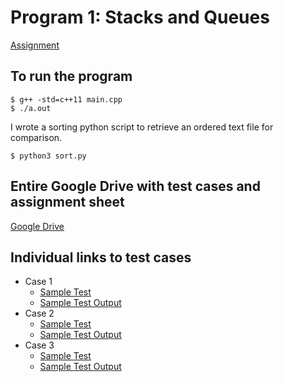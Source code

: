 # Program 1: Stacks and Queues
[Assignment](https://drive.google.com/file/d/1of5-jI0H_yTxnV6o06hU4Wzk2PduP1Gn/view?usp=sharing)

## To run the program
```
$ g++ -std=c++11 main.cpp
$ ./a.out
```

I wrote a sorting python script to retrieve an ordered text file for comparison. 
```
$ python3 sort.py
```

## Entire Google Drive with test cases and assignment sheet
[Google Drive](https://drive.google.com/open?id=1M9zFOXyCZ35Om4t_lbd3N2tjLXOamVS0)

## Individual links to test cases
- Case 1
	- [Sample Test](https://drive.google.com/file/d/17UBivb4iC1UJPySPXJPosHVzQRnCmWsS/view?usp=sharing)
	- [Sample Test Output](https://drive.google.com/file/d/1PyvaRwBt94_ARN8JuGrfOSiM08HBhVxp/view?usp=sharing)
- Case 2
	- [Sample Test](https://drive.google.com/file/d/1ALKi9TVBYN5FZbiZl2pUBCX2hevNdIez/view?usp=sharing)
	- [Sample Test Output](https://drive.google.com/file/d/1oTr43CZdrfH4Vd-lLU_yWgNQfLhFHJXv/view?usp=sharing)
- Case 3
	- [Sample Test](https://drive.google.com/file/d/1k-FGUXcOlFb2LtJWUB7lKgkX1RUL9SdE/view?usp=sharing)
	- [Sample Test Output](https://drive.google.com/file/d/17QjlU485QG3scUXMAUDtBTC4rrliQy5x/view?usp=sharing)